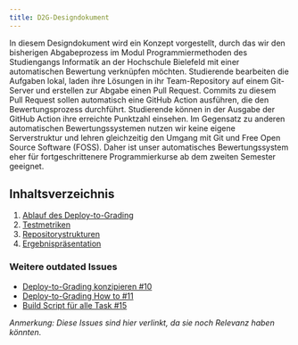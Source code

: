 ```yaml
---
title: D2G-Designdokument
---
```


In diesem Designdokument wird ein Konzept vorgestellt, durch das wir den bisherigen Abgabeprozess im Modul Programmiermethoden des Studiengangs Informatik an der Hochschule Bielefeld mit einer automatischen Bewertung verknüpfen möchten. Studierende bearbeiten die Aufgaben lokal, laden ihre Lösungen in ihr Team-Repository auf einem Git-Server und erstellen zur Abgabe einen Pull Request. Commits zu diesem Pull Request sollen automatisch eine GitHub Action ausführen, die den Bewertungsprozess durchführt. Studierende können in der Ausgabe der GitHub Action ihre erreichte Punktzahl einsehen. Im Gegensatz zu anderen automatischen Bewertungssystemen nutzen wir keine eigene Serverstruktur und lehren gleichzeitig den Umgang mit Git und Free Open Source Software (FOSS). Daher ist unser automatisches Bewertungssystem eher für fortgeschrittenere Programmierkurse ab dem zweiten Semester geeignet.

## Inhaltsverzeichnis

1. [Ablauf des Deploy-to-Grading](d2g_procedure.md)
2. [Testmetriken](metrics.md)
3. [Repositorystrukturen](repository_structure/README.md)
4. [Ergebnispräsentation](result_presentation.md)


### Weitere outdated Issues

- [Deploy-to-Grading konzipieren #10](https://github.com/Programmiermethoden-CampusMinden/Deploy-to-Grading/issues/10)
- [Deploy-to-Grading How to #11](https://github.com/Programmiermethoden-CampusMinden/Deploy-to-Grading/issues/11)
- [Build Script für alle Task #15](https://github.com/Programmiermethoden-CampusMinden/Deploy-to-Grading/issues/15)

*Anmerkung: Diese Issues sind hier verlinkt, da sie noch Relevanz haben könnten.*
